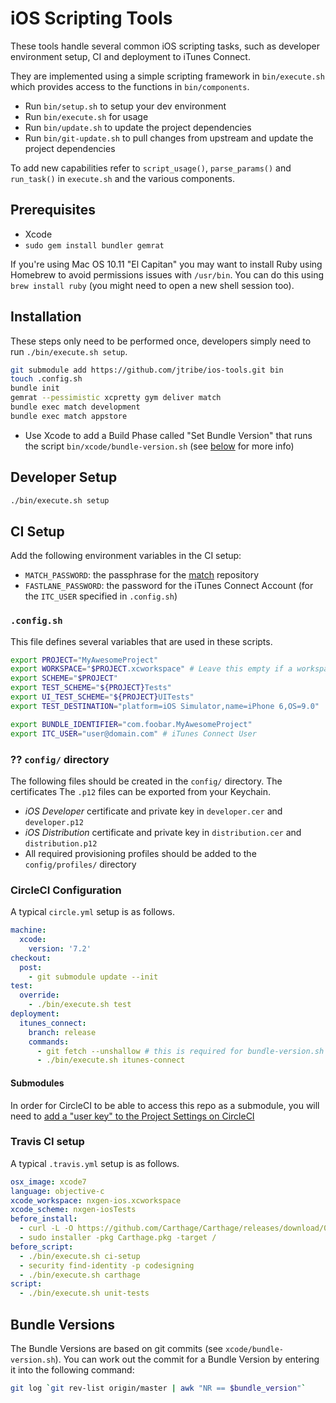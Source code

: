 # iOS Scripting Tools

These tools handle several common iOS scripting tasks, such as developer environment setup, CI and
deployment to iTunes Connect.

They are implemented using a simple scripting framework in `bin/execute.sh` which provides access
to the functions in `bin/components`.

- Run `bin/setup.sh` to setup your dev environment
- Run `bin/execute.sh` for usage
- Run `bin/update.sh` to update the project dependencies
- Run `bin/git-update.sh` to pull changes from upstream and update the project dependencies

To add new capabilities refer to `script_usage()`, `parse_params()` and `run_task()` in `execute.sh`
and the various components.

## Prerequisites

- Xcode
- `sudo gem install bundler gemrat`

If you're using Mac OS 10.11 "El Capitan" you may want to install Ruby using Homebrew to avoid
permissions issues with `/usr/bin`. You can do this using `brew install ruby` (you might need to
open a new shell session too).

## Installation

These steps only need to be performed once, developers simply need to run `./bin/execute.sh setup`.

```bash
git submodule add https://github.com/jtribe/ios-tools.git bin
touch .config.sh
bundle init
gemrat --pessimistic xcpretty gym deliver match
bundle exec match development
bundle exec match appstore
```

- Use Xcode to add a Build Phase called "Set Bundle Version" that runs the script `bin/xcode/bundle-version.sh`
  (see [below](#bundle-versions) for more info)

## Developer Setup

```bash
./bin/execute.sh setup
```

## CI Setup

Add the following environment variables in the CI setup:

- `MATCH_PASSWORD`: the passphrase for the [match](https://github.com/fastlane/match) repository
- `FASTLANE_PASSWORD`: the password for the iTunes Connect Account (for the `ITC_USER` specified in `.config.sh`)

### `.config.sh`

This file defines several variables that are used in these scripts.

```sh
export PROJECT="MyAwesomeProject"
export WORKSPACE="$PROJECT.xcworkspace" # Leave this empty if a workspace is not required
export SCHEME="$PROJECT"
export TEST_SCHEME="${PROJECT}Tests"
export UI_TEST_SCHEME="${PROJECT}UITests"
export TEST_DESTINATION="platform=iOS Simulator,name=iPhone 6,OS=9.0"

export BUNDLE_IDENTIFIER="com.foobar.MyAwesomeProject"
export ITC_USER="user@domain.com" # iTunes Connect User
```

### ?? `config/` directory

The following files should be created in the `config/` directory. The certificates The `.p12` files can be exported from your Keychain.

- _iOS Developer_ certificate and private key in `developer.cer` and `developer.p12`
- _iOS Distribution_ certificate and private key in `distribution.cer` and `distribution.p12`
- All required provisioning profiles should be added to the `config/profiles/` directory

### CircleCI Configuration

A typical `circle.yml` setup is as follows.

```yaml
machine:
  xcode:
    version: '7.2'
checkout:
  post:
    - git submodule update --init
test:
  override:
    - ./bin/execute.sh test
deployment:
  itunes_connect:
    branch: release
    commands:
      - git fetch --unshallow # this is required for bundle-version.sh because CircleCI uses a shallow clone
      - ./bin/execute.sh itunes-connect
```

#### Submodules

In order for CircleCI to be able to access this repo as a submodule, you will need to [add a "user key"
to the Project Settings on CircleCI](https://circleci.com/docs/external-resources)

### Travis CI setup

A typical `.travis.yml` setup is as follows.

```yaml
osx_image: xcode7
language: objective-c
xcode_workspace: nxgen-ios.xcworkspace
xcode_scheme: nxgen-iosTests
before_install:
  - curl -L -O https://github.com/Carthage/Carthage/releases/download/0.9.3/Carthage.pkg
  - sudo installer -pkg Carthage.pkg -target /
before_script:
  - ./bin/execute.sh ci-setup
  - security find-identity -p codesigning
  - ./bin/execute.sh carthage
script:
  - ./bin/execute.sh unit-tests
```

## Bundle Versions

The Bundle Versions are based on git commits (see `xcode/bundle-version.sh`). You can work out the
commit for a Bundle Version by entering it into the following command:

```bash
git log `git rev-list origin/master | awk "NR == $bundle_version"`
```
